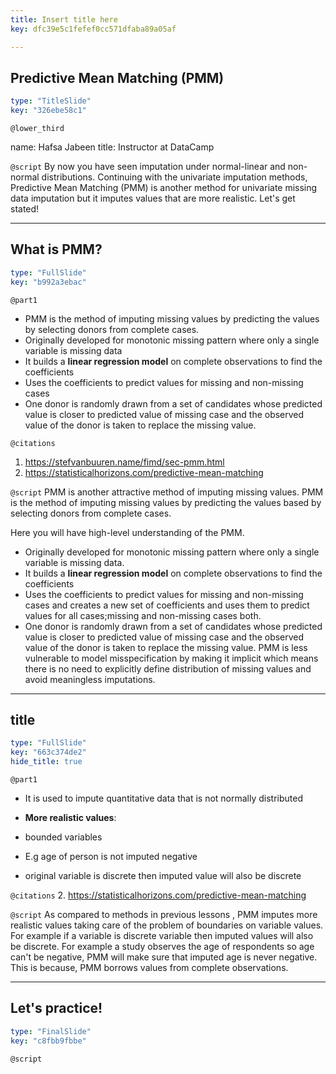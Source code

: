 ```yaml
---
title: Insert title here
key: dfc39e5c1fefef0cc571dfaba89a05af

---
```

## Predictive Mean Matching (PMM)

```yaml
type: "TitleSlide"
key: "326ebe58c1"
```

`@lower_third`

name: Hafsa Jabeen
title: Instructor at DataCamp


`@script`
By now you have seen imputation under normal-linear and non-normal distributions. Continuing with the univariate imputation methods, Predictive Mean Matching (PMM) is another method for univariate missing data imputation but it imputes values that are more realistic. Let's get stated!


---
## What is PMM?

```yaml
type: "FullSlide"
key: "b992a3ebac"
```

`@part1`
- PMM is the method of imputing missing values by predicting the values by selecting donors from complete cases.
- Originally developed for monotonic missing pattern where only a single variable is missing data
- It builds a **linear regression model** on complete observations to find the coefficients
- Uses the coefficients to predict values for missing and non-missing cases 
- One donor is randomly drawn from a set of candidates whose predicted value is closer to predicted value of missing case and the observed value of the donor is taken to replace the missing value.


`@citations`
1. https://stefvanbuuren.name/fimd/sec-pmm.html
2. https://statisticalhorizons.com/predictive-mean-matching


`@script`
PMM is another attractive method of imputing missing values. PMM is the method of imputing missing values by predicting the values based by selecting donors from complete cases. 

Here you will have high-level understanding of the PMM.  
- Originally developed for monotonic missing pattern where only a single variable is missing data. 
- It builds a **linear regression model** on complete observations to find the coefficients
- Uses the coefficients to predict values for missing and non-missing cases and creates a new set of coefficients and uses them to predict values for all cases;missing and non-missing cases both. 
- One donor is randomly drawn from a set of candidates whose predicted value is closer to predicted value of missing case and the observed value of the donor is taken to replace the missing value.
PMM is less vulnerable to model misspecification by making it implicit which means there is no need to explicitly define distribution of missing values and avoid meaningless imputations.


---
## title

```yaml
type: "FullSlide"
key: "663c374de2"
hide_title: true
```

`@part1`
- It is used to impute quantitative data that is not normally distributed

- **More realistic values**:
- bounded variables
- E.g age of person is not imputed negative
- original variable is discrete then imputed value will also be discrete


`@citations`
2. https://statisticalhorizons.com/predictive-mean-matching


`@script`
As compared to methods in previous lessons , PMM imputes more realistic values taking care of the problem of boundaries on variable values. For example if a variable is discrete variable then imputed values will also be discrete. For example a study observes the age of respondents so age can't be negative, PMM will make sure that imputed age is never negative. This is because, PMM borrows values from complete observations.


---
## Let's practice!

```yaml
type: "FinalSlide"
key: "c8fbb9fbbe"
```

`@script`


